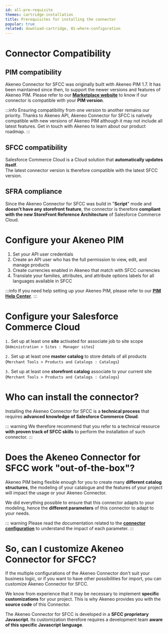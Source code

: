 ```yaml
---
id: all-pre-requisite
themes: cartridge-installation
title: Prerequisites for installing the connector
popular: true
related: download-cartridge, 01-where-configuration
---
```


# Connector Compatibility

## PIM compatibility

Akeneo Connector for SFCC was originally built with Akeneo PIM 1.7. It has been maintained since then, to support the newer versions and features of Akeneo PIM.
Please refer to our [**Marketplace website**](https://marketplace.akeneo.com/extension/akeneo-connector-salesforce-commerce-cloud) to know if our connector is compatible with your **PIM version**.

:::info
Ensuring compatibility from one version to another remains our priority. Thanks to Akeneo API, Akeneo Connector for SFCC is natively compatible with new versions of Akeneo PIM although it may not include all latest features. Get in touch with Akeneo to learn about our product roadmap.
:::

## SFCC compatibility

Salesforce Commerce Cloud is a Cloud solution that **automatically updates itself**.<br>
The latest connector version is therefore compatible with the latest SFCC version.

## SFRA compliance

Since the Akeneo Connector for SFCC was build in "**Script**" mode and **doesn't have any storefront feature**, the connector is therefore **compliant with the new StoreFront Reference Architecture** of Salesforce Commerce Cloud.

# Configure your Akeneo PIM

1. Set your API user credentials
2. Create an API user who has the full permission to view, edit, and manage products
3. Create currencies enabled in Akeneo that match with SFCC currencies
4. Translate your families, attributes, and attribute options labels for all languages available in SFCC

:::info
If you need help setting up your Akeneo PIM, please refer to our [**PIM Help Center**](https://help.akeneo.com/pim/index.html).
:::

# Configure your Salesforce Commerce Cloud

`1.` Set up at least one **site** activated for associate job to site scope<br>
(`Administration > Sites : Manager sites`)

`2.` Set up at least one **master catalog** to store details of all products<br>
(`Merchant Tools > Products and Catalogs : Catalogs`)

`3.` Set up at least one **storefront catalog** associate to your current site<br>
(`Merchant Tools > Products and Catalogs : Catalogs`)

# Who can install the connector?

Installing the Akeneo Connector for SFCC is a **technical process** that requires **advanced knowledge of Salesforce Commerce Cloud**.

::: warning
We therefore recommend that you refer to a technical resource **with proven track of SFCC skills** to perform the installation of such connector.
:::

# Does the Akeneo Connector for SFCC work "out-of-the-box"?

Akeneo PIM being flexible enough for you to create many **different catalog structures**, the modeling of your catalogue and the features of your project will impact the usage or your Akeneo Connector.

We did everything possible to ensure that this connector adapts to your modeling, hence the **different parameters** of this connector to adapt to your needs.

::: warning
Please read the documentation related to the [**connector configuration**](../themes-for-peter.html#cartridge-configuration) to understand the impact of each parameter.
:::

# So, can I customize Akeneo Connector for SFCC?

If the multiple configurations of the Akeneo Connector don't suit your business logic, or if you want to have other possibilities for import, you can customize Akeneo Connector for SFCC.

We know from experience that it may be necessary to implement **specific customizations** for your project. This is why Akeneo provides you with the **source code** of this Connector.

The Akeneo Connector for SFCC is developed in a **SFCC proprietary Javascript**. Its customization therefore requires a development team **aware of this specific Javascript language**.
